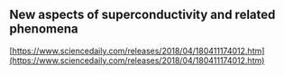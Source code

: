 ## New aspects of superconductivity and related phenomena
  
  [https://www.sciencedaily.com/releases/2018/04/180411174012.htm](https://www.sciencedaily.com/releases/2018/04/180411174012.htm)